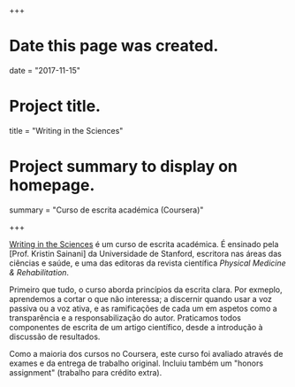 +++
# Date this page was created.
date = "2017-11-15"

# Project title.
title = "Writing in the Sciences"

# Project summary to display on homepage.
summary = "Curso de escrita académica (Coursera)"

+++

[Writing in the Sciences] é um curso de escrita académica. É ensinado pela [Prof. Kristin Sainani] da Universidade de Stanford, escritora nas áreas das ciências e saúde, e uma das editoras da revista científica _Physical Medicine & Rehabilitation_.

Primeiro que tudo, o curso aborda princípios da escrita clara. Por exmeplo, aprendemos a cortar o que não interessa; a discernir quando usar a voz passiva ou a voz ativa, e as ramificações de cada um em aspetos como a transparência e a responsabilização do autor. Praticamos todos componentes de escrita de um artigo científico, desde a introdução à discussão de resultados.

Como a maioria dos cursos no Coursera, este curso foi avaliado através de exames e da entrega de trabalho original. Incluiu também um "honors assignment" (trabalho para crédito extra).

[Writing in the Sciences]: https://www.coursera.org/learn/sciwrite/home/info ("Coursera: Writing in the Sciences")
[Kristin]: https://www.coursera.org/instructor/~1367410 ("Kristin Sainani: Biografia")
